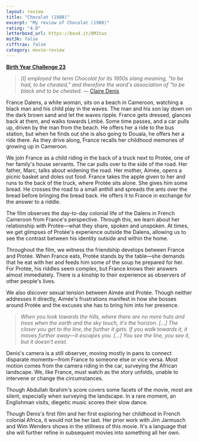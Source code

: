 ```yaml
---
layout: review
title: "Chocolat (1988)"
excerpt: "My review of Chocolat (1988)"
rating: "4.0"
letterboxd_url: https://boxd.it/8M1tux
mst3k: false
rifftrax: false
category: movie-review
---
```


<b><a href="https://boxd.it/sWI7Y">Birth Year Challenge 23</a></b>

<blockquote><i>[I] employed the term Chocolat for its 1950s slang meaning, "to be had, to be cheated," and therefore the word's association of "to be black and to be cheated.</i> — <a href="https://web.archive.org/web/20070909025426/https://www.sensesofcinema.com/contents/cteq/01/17/chocolat.html">Claire Denis</a></blockquote>

France Dalens, a white woman, sits on a beach in Cameroon, watching a black man and his child play in the waves. The man and his son lay down on the dark brown sand and let the waves ripple. France gets dressed, glances back at them, and walks towards Limbé. Some time passes, and a car pulls up, driven by the man from the beach. He offers her a ride to the bus station, but when he finds out she is also going to Douala, he offers her a ride there. As they drive along, France recalls her childhood memories of growing up in Cameroon.

We join France as a child riding in the back of a truck next to Protée, one of her family's house servants. The car pulls over to the side of the road. Her father, Marc, talks about widening the road. Her mother, Aimée, opens a picnic basket and doles out food. France takes the apple given to her and runs to the back of the truck, where Protée sits alone. She gives him some bread. He crosses the road to a small anthill and spreads the ants over the bread before bringing the bread back. He offers it to France in exchange for the answer to a riddle.

The film observes the day-to-day colonial life of the Dalens in French Cameroon from France's perspective. Through this, we learn about her relationship with Protée—what they share, spoken and unspoken. At times, we get glimpses of Protée's experience outside the Dalens, allowing us to see the contrast between his identity outside and within the home.

Throughout the film, we witness the friendship develops between France and Protée. When France eats, Protée stands by the table—she demands that he eat with her and feeds him some of the soup he prepared for her. For Protée, his riddles seem complex, but France knows their answers almost immediately. There is a kinship to their experience as observers of other people's lives.

We also discover sexual tension between Aimée and Protée. Though neither addresses it directly, Aimée's frustrations manifest in how she bosses around Protée and the excuses she has to bring him into her presence.

<blockquote><i>When you look towards the hills, where there are no more huts and trees when the earth and the sky touch, it's the horizon. […] The closer you get to the line, the further it gets. If you walk towards it, it moves further away—it escapes you. […] You see the line, you see it, but it doesn't exist.</i></blockquote>

Denis's camera is a still observer, moving mostly in pans to connect disparate moments—from France to someone else or vice versa. Most motion comes from the camera riding in the car, surveying the African landscape. We, like France, must watch as the story unfolds, unable to intervene or change the circumstances.

Though Abdullah Ibrahim's score covers some facets of the movie, most are silent, especially when surveying the landscape. In a rare moment, an Englishman visits, diegetic music scores their slow dance.

Though Denis's first film and her first exploring her childhood in French colonial Africa, it would not be her last. Her prior work with Jim Jarmusch and Wim Wenders shows in the stillness of this movie. It's a language that she will further refine in subsequent movies into something all her own.

